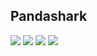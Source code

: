 ## Pandashark

![](http://github-profile-summary-cards.vercel.app/api/cards/profile-details?username=x7ddf74479jn5&theme=nord_dark)
![](http://github-profile-summary-cards.vercel.app/api/cards/repos-per-language?username=x7ddf74479jn5&theme=nord_dark)
![](http://github-profile-summary-cards.vercel.app/api/cards/most-commit-language?username=x7ddf74479jn5&theme=nord_dark)
![](http://github-profile-summary-cards.vercel.app/api/cards/stats?username=x7ddf74479jn5&theme=nord_dark)
